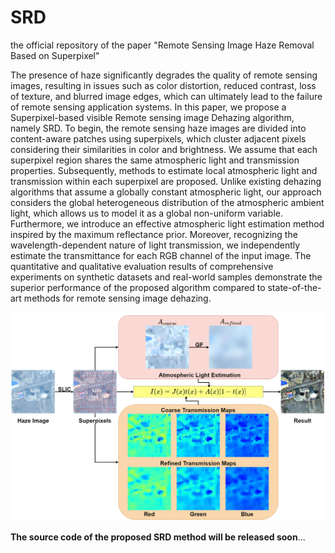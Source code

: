# SRD
the official repository of the paper "Remote Sensing Image Haze Removal Based on Superpixel"

The presence of haze significantly degrades the quality of remote sensing images, resulting in issues such as color distortion, reduced contrast, loss of texture, and blurred image edges, which can ultimately lead to the failure of remote sensing application systems. In this paper, we propose a Superpixel-based visible Remote sensing image Dehazing algorithm, namely SRD. To begin, the remote sensing haze images are divided into content-aware patches using superpixels, which cluster adjacent pixels considering their similarities in color and brightness. We assume that each superpixel region shares the same atmospheric light and transmission properties. Subsequently, methods to estimate local atmospheric light and transmission within each superpixel are proposed. Unlike existing dehazing algorithms that assume a globally constant atmospheric light, our approach considers the global heterogeneous distribution of the atmospheric ambient light, which allows us to model it as a global non-uniform variable. Furthermore, we introduce an effective atmospheric light estimation method inspired by the maximum reflectance prior. Moreover, recognizing the wavelength-dependent nature of light transmission, we independently estimate the transmittance for each RGB channel of the input image. The quantitative and qualitative evaluation results of comprehensive experiments on synthetic datasets and real-world samples demonstrate the superior performance of the proposed algorithm compared to state-of-the-art methods for remote sensing image dehazing.

<center>
<img src="./img/SRD.png" alt="SRD" />
</center>


**The source code of the proposed SRD method will be released soon**...
